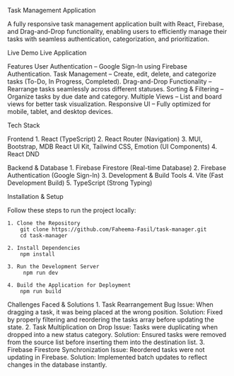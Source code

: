 Task Management Application

A fully responsive task management application built with React, Firebase, and Drag-and-Drop functionality, enabling users to efficiently manage their tasks with seamless authentication, categorization, and prioritization.

 Live Demo
 Live Application

 Features
       User Authentication – Google Sign-In using Firebase Authentication.
       Task Management – Create, edit, delete, and categorize tasks (To-Do, In Progress, Completed).
       Drag-and-Drop Functionality – Rearrange tasks seamlessly across different statuses.
       Sorting & Filtering – Organize tasks by due date and category.
       Multiple Views – List and board views for better task visualization.
       Responsive UI – Fully optimized for mobile, tablet, and desktop devices.

 Tech Stack
  
  Frontend
         1. React (TypeScript)
         2. React Router (Navigation)
         3. MUI, Bootstrap, MDB React UI Kit, Tailwind CSS, Emotion (UI Components)
         4. React DND 
        
  Backend & Database
        1. Firebase Firestore (Real-time Database)
        2. Firebase Authentication (Google Sign-In)
        3. Development & Build Tools
        4. Vite (Fast Development Build)
        5. TypeScript (Strong Typing)
        
 Installation & Setup
 
  Follow these steps to run the project locally:
  
    1. Clone the Repository
        git clone https://github.com/Faheema-Fasil/task-manager.git
        cd task-manager
    
    2. Install Dependencies
        npm install
    
    3. Run the Development Server
         npm run dev
       
    4. Build the Application for Deployment
        npm run build

 Challenges Faced & Solutions
        1. Task Rearrangement Bug
            Issue: When dragging a task, it was being placed at the wrong position.
            Solution: Fixed by properly filtering and reordering the tasks array before updating the state.
        2. Task Multiplication on Drop
            Issue: Tasks were duplicating when dropped into a new status category.
            Solution: Ensured tasks were removed from the source list before inserting them into the destination list.
        3. Firebase Firestore Synchronization
            Issue: Reordered tasks were not updating in Firebase.
            Solution: Implemented batch updates to reflect changes in the database instantly.
